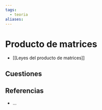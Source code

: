 ```yaml
---
tags:
  - teoria
aliases:
---
```

# Producto de matrices

- [[Leyes del producto de matrices]]

## Cuestiones

## Referencias
- ...

